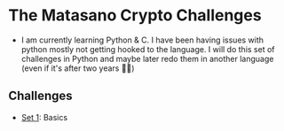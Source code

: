 # The Matasano Crypto Challenges

- I am currently learning Python & C. I have been having issues with python mostly not getting hooked to the language. I will do this set of challenges in Python and maybe later redo them in another language (even if it's after two years 🥲🙃)

## Challenges

- [Set 1](./set1): Basics
